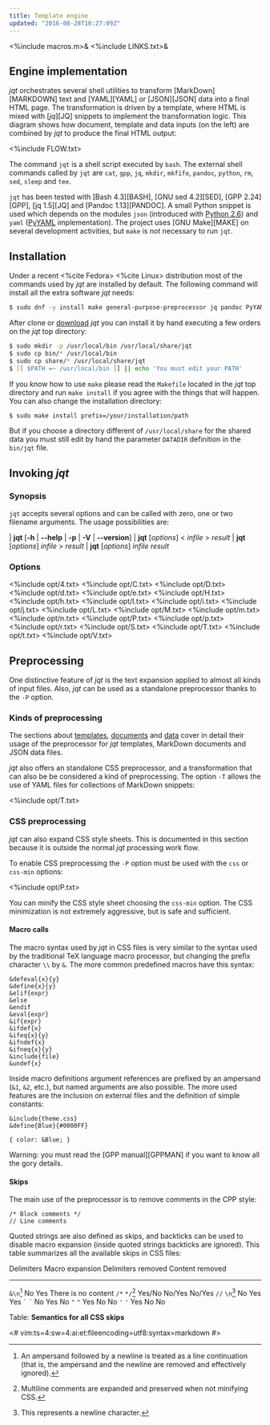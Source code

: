 ```yaml
---
title: Template engine
updated: "2016-08-28T10:27:09Z"
---
```

<%include macros.m>&
<%include LINKS.txt>&

## Engine implementation

_jqt_ orchestrates several shell utilities to transform [MarkDown][MARKDOWN] text and
[YAML][YAML] or [JSON][JSON] data into a final HTML page. The transformation is driven by a template,
where HTML is mixed with [_jq_][JQ] snippets to implement the transformation logic.
This diagram shows how document, template and data inputs (on the left) are combined by
_jqt_ to produce the final HTML output:

<%include FLOW.txt>

The command `jqt` is a shell script executed by `bash`.
The external shell commands called by `jqt` are `cat`, `gpp`, `jq`, `mkdir`,
`mkfifo`, `pandoc`, `python`, `rm`, `sed`, `sleep` and `tee`.

`jqt` has been tested with [Bash 4.3][BASH], [GNU sed 4.2][SED], [GPP 2.24][GPP],
[jq 1.5][JQ] and [Pandoc 1.13][PANDOC]. A small Python snippet is used which depends
on the modules `json` (introduced with [Python 2.6](https://docs.python.org/2.6/))
and `yaml` ([PyYAML](http://pyyaml.org/) implementation).
The project uses [GNU Make][MAKE] on several development activities, but `make`
is not necessary to run `jqt`.

## Installation

Under a recent <%cite Fedora> <%cite Linux> distribution most of the commands
used by _jqt_ are installed by default. The following command will install all the extra
software _jqt_ needs:

```zsh
$ sudo dnf -y install make general-purpose-preprocessor jq pandoc PyYAML
```

After clone or [download](https://github.com/fadado/jqt/releases) _jqt_ you can
install it by hand executing a few orders on the _jqt_ top directory:

```zsh
$ sudo mkdir -p /usr/local/bin /usr/local/share/jqt
$ sudo cp bin/* /usr/local/bin
$ sudo cp share/* /usr/local/share/jqt
$ [[ $PATH =~ /usr/local/bin ]] || echo 'You must edit your PATH'
```

If you know how to use `make` please read the `Makefile` located in the _jqt_
top directory and run `make install` if you agree with the things that will
happen. You can also change the installation directory:

```zsh
$ sudo make install prefix=/your/installation/path
```

But if you choose a directory different of `/usr/local/share` for the shared data
you must still edit by hand the parameter `DATADIR` definition in the `bin/jqt` file.

## Invoking _jqt_

### Synopsis

`jqt` accepts several options and can be called with zero, one or two filename
arguments.  The usage possibilities are:

| **jqt** [**-h** | **--help** | **-p** | **-V** | **--version**]
| **jqt** [_options_] < _infile_ > _result_
| **jqt** [_options_] _infile_ > _result_
| **jqt** [_options_] _infile_ _result_

### Options

<%include opt/4.txt>
<%include opt/C.txt>
<%include opt/D.txt>
<%include opt/d.txt>
<%include opt/e.txt>
<%include opt/H.txt>
<%include opt/h.txt>
<%include opt/I.txt>
<%include opt/i.txt>
<%include opt/j.txt>
<%include opt/L.txt>
<%include opt/M.txt>
<%include opt/m.txt>
<%include opt/n.txt>
<%include opt/P.txt>
<%include opt/p.txt>
<%include opt/r.txt>
<%include opt/S.txt>
<%include opt/T.txt>
<%include opt/t.txt>
<%include opt/V.txt>

## Preprocessing

One distinctive feature of _jqt_ is the text expansion applied to almost
all kinds of input files.
Also, _jqt_ can be used as a standalone
preprocessor thanks to the `-P` option.

### Kinds of preprocessing

The sections about
[templates](./structure.html#preprocessing),
[documents](./content.html#preprocessing) and [data](./data.html#json) cover in
detail their usage of the preprocessor for _jqt_ templates, MarkDown documents
and JSON data files.

_jqt_ also offers an standalone CSS preprocessor, and a transformation that can
also be be considered a kind of preprocessing. The option `-T` allows the use
of YAML files for collections of MarkDown snippets:

<%include opt/T.txt>

### CSS preprocessing

_jqt_ can also expand CSS style sheets.  This is documented in this
section because it is outside the normal _jqt_ processing work flow.

To enable CSS preprocessing the `-P` option must be used with the `css` or `css-min` options:

<%include opt/P.txt>

You can minify the CSS style sheet choosing the `css-min` option.
The CSS minimization is not extremely aggressive, but is safe and sufficient.

#### Macro calls

The macro syntax used by _jqt_ in CSS files is very similar to the syntax used by the traditional
TeX language macro processor, but changing the prefix character `\\` by
`&`.
The more common predefined macros have this syntax:

```
&defeval{x}{y}
&define{x}{y}
&elif{expr}
&else
&endif
&eval{expr}
&if{expr}
&ifdef{x}
&ifeq{x}{y}
&ifndef{x}
&ifneq{x}{y}
&include{file}
&undef{x}
```

Inside macro definitions argument references are prefixed by an ampersand (`&1`, `&2`, etc.),
but named arguments are also possible.
The more used features are the inclusion on external files and the definition of simple constants:

```
&include{theme.css}
&define{Blue}{#0000FF}

{ color: &Blue; }
```

Warning: you must read the [GPP manual][GPPMAN] if you want to know all the gory details.

#### Skips

The main use of the preprocessor is to remove comments in the CPP style:

```
/* Block comments */
// Line comments
```

Quoted strings are also defined as skips, and backticks can be used to
disable macro expansion (inside quoted strings backticks are ignored).
This table summarizes all the available skips in CSS files:

 Delimiters         Macro expansion     Delimiters removed  Content removed
-------------       ---------------     ------------------  ---------------
`&\n`[^1]           No                  Yes                 There is no content
`/*` `*/`[^2]       Yes/No              No/Yes              No/Yes
`//` `\n`[^3]       No                  Yes                 Yes
`` ` `` `` ` ``     No                  Yes                 No
`"` `"`             Yes                 No                  No
`'` `'`             Yes                 No                  No

Table: **Semantics for all CSS skips**

[^1]: An ampersand followed by a newline is treated as a line continuation (that
is, the ampersand and the newline are removed and effectively ignored).
[^2]: Multiline comments are expanded and preserved when not minifying CSS.
[^3]: This represents a newline character.

<#
vim:ts=4:sw=4:ai:et:fileencoding=utf8:syntax=markdown
#>
